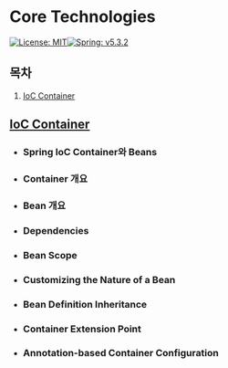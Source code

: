 # Core Technologies

[![License: MIT](https://img.shields.io/badge/License-MIT-yellow.svg)](https://opensource.org/licenses/MIT)[![Spring: v5.3.2](https://img.shields.io/badge/Spring-v5.3.2-orange)](https://docs.spring.io/spring-framework/docs/current/reference/html/)

## 목차

1. [IoC Container](#1.-ioc-container)

## [IoC Container](./1_IoC_Container.md)

- ### Spring IoC Container와 Beans

- ### Container 개요

- ### Bean 개요

- ### Dependencies

- ### Bean Scope

- ### Customizing the Nature of a Bean

- ### Bean Definition Inheritance

- ### Container Extension Point

- ### Annotation-based Container Configuration
